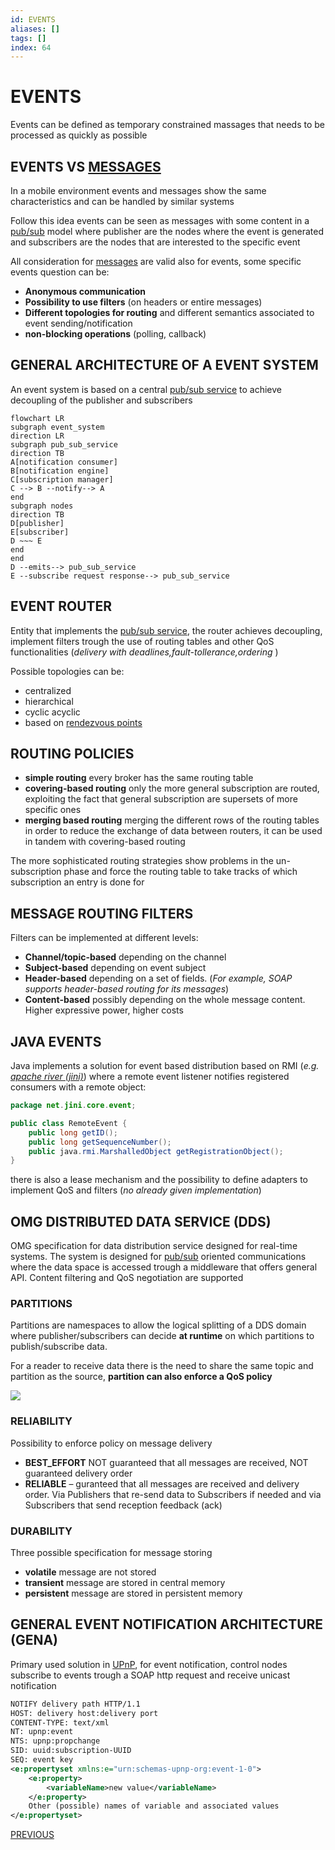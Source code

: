 ```yaml
---
id: EVENTS
aliases: []
tags: []
index: 64
---
```


# EVENTS

Events can be defined as temporary constrained massages that needs to be processed as quickly as possible

## EVENTS VS [MESSAGES](MESSAGING.md)

In a mobile environment events and messages show the same characteristics and can be handled by similar systems

Follow this idea events can be seen as messages with some content in a [pub/sub](PUB_SUB_MODEL.md) model where publisher are the nodes where the event is generated and subscribers are the nodes that are interested to the specific event

All consideration for [messages](MESSAGING.md) are valid also for events, some specific events question can be:

- **Anonymous communication**
- **Possibility to use filters** (on headers or entire messages)
- **Different topologies for routing** and different semantics associated to event sending/notification
-  **non-blocking operations** (polling, callback)
## GENERAL ARCHITECTURE OF A EVENT SYSTEM

An event system is based on a central [pub/sub service](PUB_SUB_MODEL.md) to achieve decoupling of the publisher and subscribers

```mermaid
flowchart LR
subgraph event_system
direction LR
subgraph pub_sub_service
direction TB
A[notification consumer]
B[notification engine]
C[subscription manager]
C --> B --notify--> A
end
subgraph nodes
direction TB
D[publisher]
E[subscriber]
D ~~~ E
end
end
D --emits--> pub_sub_service
E --subscribe request response--> pub_sub_service
```


## EVENT ROUTER

Entity that implements the [pub/sub service](PUB_SUB_MODEL.md), the router achieves decoupling, implement filters trough the use of routing tables and other QoS functionalities (*delivery with deadlines,fault-tollerance,ordering* )

Possible topologies can be:

- centralized
- hierarchical
- cyclic acyclic
- based on [rendezvous points](DESIGN%20PATTERN%20AND%20ARCHITECTURES.md#RENDEZVOUS)

## ROUTING POLICIES

- **simple routing**  every broker has the same routing table
- **covering-based routing** only the more general subscription are routed, exploiting the fact that general subscription are supersets of more specific ones
- **merging based routing** merging the different rows of the routing tables in order to reduce the exchange of data between routers, it can be used in tandem with covering-based routing

The more sophisticated routing strategies show problems in the un-subscription phase and force the routing table to take tracks of which subscription an entry is done for

## MESSAGE ROUTING FILTERS

Filters can be implemented at different levels:

- **Channel/topic-based** depending on the channel
- **Subject-based** depending on event subject
- **Header-based** depending on a set of fields. (*For example, SOAP supports header-based routing for its messages*)
- **Content-based** possibly depending on the whole message content. Higher expressive power, higher costs

## JAVA EVENTS

Java implements a solution for event based distribution based on RMI (*e.g. [apache river (jini)](SERVICE_DISCOVERY.md#APACHE%20RIVER%20(JINI))*) where a remote event listener notifies registered consumers with a remote object:

```java
package net.jini.core.event;

public class RemoteEvent {
	public long getID();
	public long getSequenceNumber();
	public java.rmi.MarshalledObject getRegistrationObject();
}
```

there is also a lease mechanism and the possibility to define adapters to implement QoS and filters (*no already given implementation*)

## OMG DISTRIBUTED DATA SERVICE (DDS)

OMG specification  for data distribution service designed for real-time systems.
The system is designed for [pub/sub](PUB_SUB_MODEL.md) oriented communications where the data space is accessed trough a middleware that offers general API. Content filtering and QoS negotiation are supported

### PARTITIONS

Partitions are namespaces to allow the logical splitting of a DDS domain where publisher/subscribers can decide **at runtime**  on which partitions to publish/subscribe data.

For a reader to receive data there is the need to share the same topic and partition as the source, **partition can also enforce a QoS policy**

![](Pasted%20image%2020240618175718.png)

### RELIABILITY

Possibility to enforce policy on message delivery

- **BEST_EFFORT** NOT guaranteed that all messages are received, NOT guaranteed delivery order
- **RELIABLE** – guranteed that all messages are received and delivery order. Via Publishers that re-send data to Subscribers if needed and via Subscribers that send reception feedback (ack)
### DURABILITY

Three possible specification for message storing

- **volatile** message are not stored
- **transient** message are stored in central memory
- **persistent** message are stored in persistent memory

## GENERAL EVENT NOTIFICATION ARCHITECTURE (GENA)

Primary used solution in [UPnP](SERVICE_DISCOVERY.md#UNIVERSAL%20PLUG%20AND%20PLAY%20(UPnP)), for event notification, control nodes subscribe to events trough a SOAP http request and receive unicast notification

```xml
NOTIFY delivery path HTTP/1.1
HOST: delivery host:delivery port
CONTENT-TYPE: text/xml
NT: upnp:event
NTS: upnp:propchange
SID: uuid:subscription-UUID
SEQ: event key
<e:propertyset xmlns:e="urn:schemas-upnp-org:event-1-0">
	<e:property>
		<variableName>new value</variableName>
	</e:property>
	Other (possible) names of variable and associated values
</e:propertyset>
```

[PREVIOUS](pages/discovery_messages_events/EXTENSIBLE_MESSAGING_AND_PRESENCE_PROTOCOL.md)
